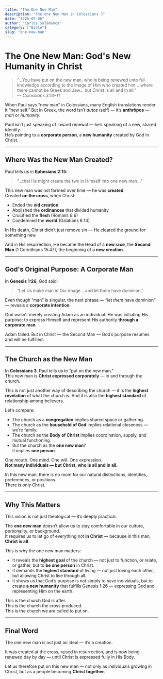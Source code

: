 ```yaml
---
title: "The One New Man"
description: "The One New Man in Colossians 3"
date: "2025-07-06"
author: "Carlos Salamanca"
category: ["Bible"]
slug: "one-new-man"
---
```


# The One New Man: God's New Humanity in Christ

> “...You have put on the new man, who is being renewed unto full knowledge according to the image of Him who created him... where there cannot be Greek and Jew... but Christ is all and in all.”  
> — *Colossians 3:10–11*

When Paul says “new man” in Colossians, many English translations render it “new self.” But in Greek, the word isn’t *autos* (self) — it’s **anthrōpos** — *man* or *humanity*.

Paul isn’t just speaking of inward renewal — he’s speaking of a new, shared identity.  
He’s pointing to a **corporate person**, a **new humanity** created by God in Christ.

---

## Where Was the New Man Created?

Paul tells us in **Ephesians 2:15**:  
> “...that He might create the two in Himself into one new man...”

This new man was not formed over time — he was **created**.  
Created **on the cross**, when Christ:
- Ended the **old creation**
- Abolished the **ordinances** that divided humanity
- Crucified the **flesh** (Romans 6:6)
- Condemned the **world** (Galatians 6:14)

In His death, Christ didn’t just remove sin — He cleared the ground for something new.

And in His resurrection, He became the Head of a **new race**, the **Second Man** (1 Corinthians 15:47), the beginning of a **new creation**.

---

## God's Original Purpose: A Corporate Man

In **Genesis 1:26**, God said:  
> “Let Us make man in Our image... and let them have dominion.”

Even though “man” is singular, the next phrase — “let *them* have dominion” — reveals a **corporate intention**.

God wasn’t merely creating Adam as an individual. He was initiating His purpose: to express Himself and represent His authority **through a corporate man**.

Adam failed. But in Christ — the Second Man — God’s purpose resumes and will be fulfilled.

---

## The Church as the New Man

In **Colossians 3**, Paul tells us to “put on the new man.”  
This new man is **Christ expressed corporately** — in and through the church.

This is not just another way of describing the church — it is the **highest revelation** of what the church is. And it is also the **highest standard** of relationship among believers.

Let’s compare:

- The church as a **congregation** implies shared space or gathering.
- The church as the **household of God** implies relational closeness — we’re family.
- The church as the **Body of Christ** implies coordination, supply, and mutual functioning.
- But the church as the **one new man**?  
  It implies **one person**.

One mouth. One mind. One will. One expression.  
**Not many individuals — but Christ, who is all and in all.**

In this new man, there is no room for our natural distinctions, identities, preferences, or positions.  
There is only Christ.

---

## Why This Matters

This vision is not just theological — it’s deeply practical.

The **one new man** doesn’t allow us to stay comfortable in our culture, personality, or background.  
It requires us to let go of everything not **in Christ** — because in this man, **Christ is all**.

This is why the one new man matters:
- It reveals the **highest goal** of the church — not just to function, or relate, or gather, but to **be one person** in Christ.
- It demands the **highest standard** of living — not just loving each other, but allowing Christ to live through all.
- It shows us that God’s purpose is not simply to save individuals, but to create **a new humanity** that fulfills Genesis 1:26 — expressing God and representing Him on the earth.

This is the church God is after.  
This is the church the cross produced.  
This is the church we are called to put on.

---

## Final Word

The one new man is not just an ideal — it’s a creation.

It was created at the cross, raised in resurrection, and is now being renewed day by day — until Christ is expressed fully in His Body.

Let us therefore put on this new man — not only as individuals growing in Christ, but as a people becoming **Christ together**.